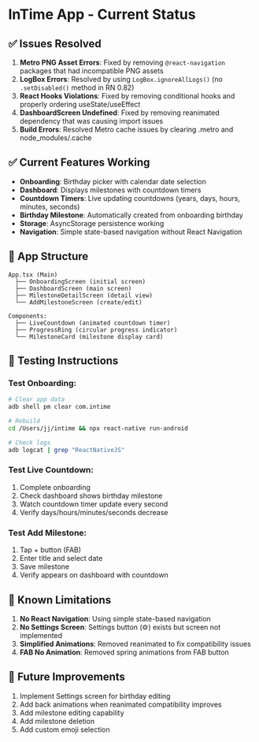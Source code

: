 # InTime App - Current Status

## ✅ Issues Resolved

1. **Metro PNG Asset Errors**: Fixed by removing `@react-navigation` packages that had incompatible PNG assets
2. **LogBox Errors**: Resolved by using `LogBox.ignoreAllLogs()` (no `.setDisabled()` method in RN 0.82)
3. **React Hooks Violations**: Fixed by removing conditional hooks and properly ordering useState/useEffect
4. **DashboardScreen Undefined**: Fixed by removing reanimated dependency that was causing import issues
5. **Build Errors**: Resolved Metro cache issues by clearing .metro and node_modules/.cache

## ✅ Current Features Working

- **Onboarding**: Birthday picker with calendar date selection
- **Dashboard**: Displays milestones with countdown timers
- **Countdown Timers**: Live updating countdowns (years, days, hours, minutes, seconds)
- **Birthday Milestone**: Automatically created from onboarding birthday
- **Storage**: AsyncStorage persistence working
- **Navigation**: Simple state-based navigation without React Navigation

## 📱 App Structure

```
App.tsx (Main)
  ├── OnboardingScreen (initial screen)
  ├── DashboardScreen (main screen)
  ├── MilestoneDetailScreen (detail view)
  └── AddMilestoneScreen (create/edit)

Components:
  ├── LiveCountdown (animated countdown timer)
  ├── ProgressRing (circular progress indicator)
  └── MilestoneCard (milestone display card)
```

## 🧪 Testing Instructions

### Test Onboarding:
```bash
# Clear app data
adb shell pm clear com.intime

# Rebuild
cd /Users/jj/intime && npx react-native run-android

# Check logs
adb logcat | grep "ReactNativeJS"
```

### Test Live Countdown:
1. Complete onboarding
2. Check dashboard shows birthday milestone
3. Watch countdown timer update every second
4. Verify days/hours/minutes/seconds decrease

### Test Add Milestone:
1. Tap + button (FAB)
2. Enter title and select date
3. Save milestone
4. Verify appears on dashboard with countdown

## 📝 Known Limitations

1. **No React Navigation**: Using simple state-based navigation
2. **No Settings Screen**: Settings button (⚙️) exists but screen not implemented
3. **Simplified Animations**: Removed reanimated to fix compatibility issues
4. **FAB No Animation**: Removed spring animations from FAB button

## 🔧 Future Improvements

1. Implement Settings screen for birthday editing
2. Add back animations when reanimated compatibility improves
3. Add milestone editing capability
4. Add milestone deletion
5. Add custom emoji selection

